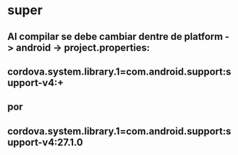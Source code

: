 # super

## Al compilar se debe cambiar dentre de platform -> android -> project.properties:
## cordova.system.library.1=com.android.support:support-v4:+
## por
## cordova.system.library.1=com.android.support:support-v4:27.1.0
